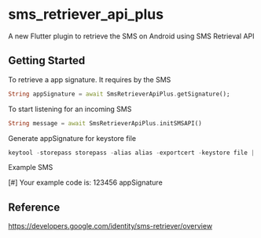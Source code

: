 # sms_retriever_api_plus

A new Flutter plugin to retrieve the SMS on Android using SMS Retrieval API

## Getting Started

To retrieve a app signature. It requires by the SMS
```dart
String appSignature = await SmsRetrieverApiPlus.getSignature();
```

To start listening for an incoming SMS
```dart
String message = await SmsRetrieverApiPlus.initSMSAPI()
```

Generate appSignature for keystore file
````dart in html
keytool -storepass storepass -alias alias -exportcert -keystore file | xxd -p | tr -d "[:space:]" | xxd -r -p | base64 | cut -c1-11

````

Example SMS

[#] Your example code is:
123456
appSignature

## Reference

https://developers.google.com/identity/sms-retriever/overview